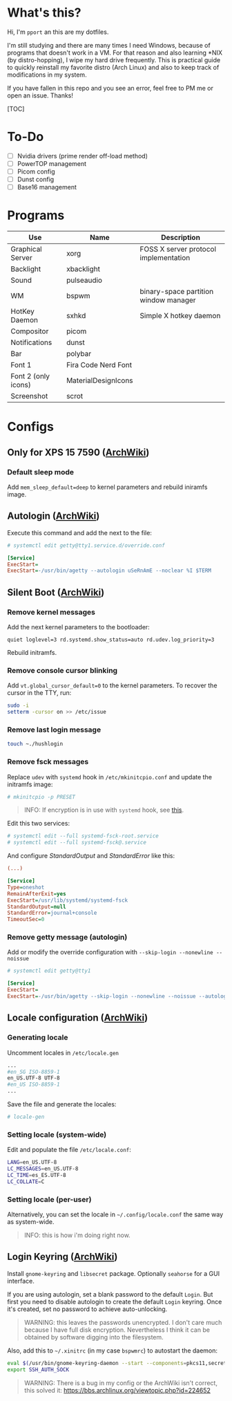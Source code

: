 # What's this?

Hi, I'm `pport` an this are my dotfiles. 

I'm still studying and there are many times I need Windows, because of programs that doesn't work in a VM. For that reason and also learning *NIX (by distro-hopping), I wipe my hard drive frequently. This is practical guide to quickly reinstall my favorite distro (Arch Linux) and also to keep track of modifications in my system.

If you have fallen in this repo and you see an error, feel free to PM me or open an issue. Thanks!

[TOC]

# To-Do

- [ ] Nvidia drivers (prime render off-load method)
- [ ] PowerTOP management
- [ ] Picom config
- [ ] Dunst config
- [ ] Base16 management

# Programs

| Use                   | Name                  | Description |
| ----                  | ----                  | ---- |
| Graphical Server      | xorg                  | FOSS X server protocol implementation |
| Backlight             | xbacklight            | |
| Sound                 | pulseaudio            | |
| WM                    | bspwm                 | binary-space partition window manager |
| HotKey Daemon         | sxhkd                 | Simple X hotkey daemon |
| Compositor            | picom                 |  |
| Notifications         | dunst                 |  |
| Bar                   | polybar               | |
| Font 1                | Fira Code Nerd Font   | |
| Font 2 (only icons)   | MaterialDesignIcons | |
| Screenshot            | scrot                 | |

# Configs

## Only for XPS 15 7590 ([ArchWiki](https://wiki.archlinux.org/index.php/Dell_XPS_15_7590))

### Default sleep mode
Add ``mem_sleep_default=deep`` to kernel parameters and rebuild iniramfs image.

## Autologin ([ArchWiki](https://wiki.archlinux.org/index.php/Getty#Automatic_login_to_virtual_console))
Execute this command and add the next to the file:

```bash
# systemctl edit getty@tty1.service.d/override.conf
```

```ini
[Service]
ExecStart=
ExecStart=-/usr/bin/agetty --autologin uSeRnAmE --noclear %I $TERM
```

## Silent Boot ([ArchWiki](https://wiki.archlinux.org/index.php/Silent_boot))

### Remove kernel messages
Add the next kernel parameters to the bootloader:
```
quiet loglevel=3 rd.systemd.show_status=auto rd.udev.log_priority=3
```
Rebuild initramfs.

### Remove console cursor blinking
Add ``vt.global_cursor_default=0`` to the kernel parameters.
To recover the cursor in the TTY, run:
```bash
sudo -i
setterm -cursor on >> /etc/issue
```

### Remove last login message
```bash
touch ~./hushlogin
```

### Remove fsck messages

Replace ``udev`` with ``systemd`` hook in ``/etc/mkinitcpio.conf`` and update the initramfs image:

```bash
# mkinitcpio -p PRESET
```

> INFO: If encryption is in use with ``systemd`` hook, see [this](https://wiki.archlinux.org/index.php/Dm-crypt/System_configuration#mkinitcpio).

Edit this two services:
```bash
# systemctl edit --full systemd-fsck-root.service
# systemctl edit --full systemd-fsck@.service
```
And configure *StandardOutput* and *StandardError* like this:
```ini
(...)

[Service]
Type=oneshot
RemainAfterExit=yes
ExecStart=/usr/lib/systemd/systemd-fsck
StandardOutput=null
StandardError=journal+console
TimeoutSec=0
```

### Remove getty message (autologin)
Add or modify the override configuration with ``--skip-login --nonewline --noissue``

```bash
# systemctl edit getty@tty1
```

```ini
[Service]
ExecStart=
ExecStart=-/usr/bin/agetty --skip-login --nonewline --noissue --autologin uSeRnAmE --noclear %I $TERM
```

## Locale configuration ([ArchWiki](https://wiki.archlinux.org/index.php/Locale))
### Generating locale
Uncomment locales in ``/etc/locale.gen``
```bash
...
#en_SG ISO-8859-1
en_US.UTF-8 UTF-8
#en_US ISO-8859-1
...
```
Save the file and generate the locales:

```bash
# locale-gen
```

### Setting locale (system-wide)
Edit and populate the file `/etc/locale.conf`:
```bash
LANG=en_US.UTF-8
LC_MESSAGES=en_US.UTF-8
LC_TIME=es_ES.UTF-8
LC_COLLATE=C
```
### Setting locale (per-user)

Alternatively, you can set the locale in `~/.config/locale.conf` the same way as system-wide.

> INFO: this is how i'm doing right now.

## Login Keyring ([ArchWiki](https://wiki.archlinux.org/index.php/GNOME/Keyring#Using_the_keyring_outside_GNOME))

Install `gnome-keyring` and `libsecret` package. Optionally `seahorse` for a GUI interface.

If you are using autologin, set a blank password to the default `Login`. But first you need to disable autologin to create the default `Login` keyring. Once it's created, set no password to achieve auto-unlocking.

> WARNING: this leaves the passwords unencrypted. I don't care much because I have full disk encryption. Nevertheless I think it can be obtained by software digging into the filesystem.

Also, add this to `~/.xinitrc` (in my case `bspwmrc`) to autostart the daemon:

```bash
eval $(/usr/bin/gnome-keyring-daemon --start --components=pkcs11,secrets,ssh)
export SSH_AUTH_SOCK
```

> WARNING: There is a bug in my config or the ArchWiki isn't correct, this solved it: https://bbs.archlinux.org/viewtopic.php?id=224652
